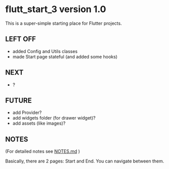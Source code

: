 # flutt_start_3 version 1.0

This is a super-simple starting place for Flutter projects.

## LEFT OFF
* added Config and Utils classes
* made Start page stateful (and added some hooks)

## NEXT
* ?

## FUTURE
* add Provider?
* add widgets folder (for drawer widget)?
* add assets (like images)?

## NOTES
(For detailed notes see [NOTES.md](./NOTES.md) )

Basically, there are 2 pages: Start and End. You can navigate between them.

